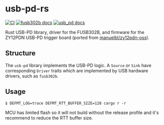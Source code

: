 # usb-pd-rs

[![CI](https://github.com/fmckeogh/usb-pd-rs/actions/workflows/ci.yml/badge.svg)](https://github.com/fmckeogh/usb-pd-rs/actions/workflows/ci.yml)
[![fusb302b docs](https://img.shields.io/badge/docs-fusb302b-blue)](https://fmckeogh.github.io/usb-pd-rs/fusb302b/)
[![usb_pd docs](https://img.shields.io/badge/docs-usb_pd-blue)](https://fmckeogh.github.io/usb-pd-rs/usb_pd/)

Rust USB-PD library, driver for the FUSB302B, and firmware for the ZY12PDN USB-PD trigger board (ported from [manuelbl/zy12pdn-oss](https://github.com/manuelbl/zy12pdn-oss)).

## Structure

The `usb-pd` library implements the USB-PD logic. A `Source` or `Sink` have corresponding `Driver` traits which are implemented by USB hardware drivers, such as `fusb302b`.

## Usage

```
$ DEFMT_LOG=trace DEFMT_RTT_BUFFER_SIZE=128 cargo r -r
```

MCU has limited flash so it will not build without the release profile and it's recommend to reduce the RTT buffer size.
